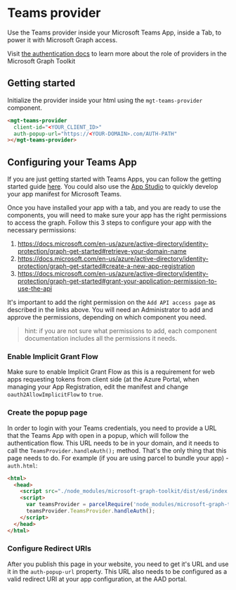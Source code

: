 # Teams provider

Use the Teams provider inside your Microsoft Teams App, inside a Tab, to power it with Microsoft Graph access.

Visit [the authentication docs](../providers.md) to learn more about the role of providers in the Microsoft Graph Toolkit

## Getting started

Initialize the provider inside your html using the `mgt-teams-provider` component.

```html
<mgt-teams-provider
  client-id="<YOUR_CLIENT_ID>"
  auth-popup-url="https://<YOUR-DOMAIN>.com/AUTH-PATH"
></mgt-teams-provider>
```

## Configuring your Teams App

If you are just getting started with Teams Apps, you can follow the getting started guide [here](https://docs.microsoft.com/en-us/microsoftteams/platform/concepts/tabs/tabs-overview). You could also use the [App Studio](https://docs.microsoft.com/en-us/microsoftteams/platform/get-started/get-started-app-studio) to quickly develop your app manifest for Microsoft Teams.

Once you have installed your app with a tab, and you are ready to use the components, you will need to make sure your app has the right permissions to access the graph. Follow this 3 steps to configure your app with the necessary permissions:

1. https://docs.microsoft.com/en-us/azure/active-directory/identity-protection/graph-get-started#retrieve-your-domain-name
2. https://docs.microsoft.com/en-us/azure/active-directory/identity-protection/graph-get-started#create-a-new-app-registration
3. https://docs.microsoft.com/en-us/azure/active-directory/identity-protection/graph-get-started#grant-your-application-permission-to-use-the-api

It's important to add the right permission on the `Add API access page` as described in the links above. You will need an Administrator to add and approve the permissions, depending on which component you need.

> hint: if you are not sure what permissions to add, each component documentation includes all the permissions it needs.

### Enable Implicit Grant Flow

Make sure to enable Implicit Grant Flow as this is a requirement for web apps requesting tokens from client side (at the Azure Portal, when managing your App Registration, edit the manifest and change `oauth2AllowImplicitFlow` to `true`.

### Create the popup page

In order to login with your Teams credentials, you need to provide a URL that the Teams App with open in a popup, which will follow the authentication flow. This URL needs to be in your domain, and it needs to call the `TeamsProvider.handleAuth();` method. That's the only thing that this page needs to do. For example (if you are using parcel to bundle your app) - `auth.html`:

```html
<html>
  <head>
    <script src="./node_modules/microsoft-graph-toolkit/dist/es6/index.js"></script>
    <script>
      var teamsProvider = parcelRequire('node_modules/microsoft-graph-toolkit/dist/es6/index.js');
      teamsProvider.TeamsProvider.handleAuth();
    </script>
  </head>
</html>
```

### Configure Redirect URIs

After you publish this page in your website, you need to get it's URL and use it in the `auth-popup-url` property. This URL also needs to be configured as a valid redirect URI at your app configuration, at the AAD portal.
